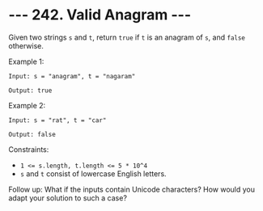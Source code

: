 # --- 242. Valid Anagram ---

Given two strings `s` and `t`, return `true` if `t` is an anagram of `s`, and `false` otherwise.

Example 1:
```
Input: s = "anagram", t = "nagaram"

Output: true
```
Example 2:
```
Input: s = "rat", t = "car"

Output: false
```

Constraints:

- `1 <= s.length, t.length <= 5 * 10^4`
- `s` and `t` consist of lowercase English letters.

Follow up: What if the inputs contain Unicode characters? How would you adapt your solution to such a case?
